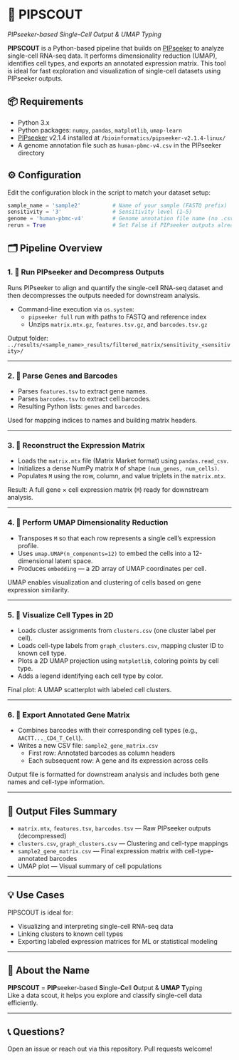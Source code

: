 # 🔭 PIPSCOUT  
*PIPseeker-based Single-Cell Output & UMAP Typing*

**PIPSCOUT** is a Python-based pipeline that builds on [PIPseeker](https://pipseeker.readthedocs.io) to analyze single-cell RNA-seq data. It performs dimensionality reduction (UMAP), identifies cell types, and exports an annotated expression matrix. This tool is ideal for fast exploration and visualization of single-cell datasets using PIPseeker outputs.

## 📦 Requirements

- Python 3.x
- Python packages: `numpy`, `pandas`, `matplotlib`, `umap-learn`
- [PIPseeker](https://pipseeker.readthedocs.io) v2.1.4 installed at `/bioinformatics/pipseeker-v2.1.4-linux/`
- A genome annotation file such as `human-pbmc-v4.csv` in the PIPseeker directory

## ⚙️ Configuration

Edit the configuration block in the script to match your dataset setup:

```python
sample_name = 'sample2'          # Name of your sample (FASTQ prefix)
sensitivity = '3'                # Sensitivity level (1–5)
genome = 'human-pbmc-v4'         # Genome annotation file name (no .csv)
rerun = True                     # Set False if PIPseeker outputs already exist
```

## 🗂️ Pipeline Overview

### 1. 🧪 Run PIPseeker and Decompress Outputs

Runs PIPseeker to align and quantify the single-cell RNA-seq dataset and then decompresses the outputs needed for downstream analysis.

- Command-line execution via `os.system`:
  - `pipseeker full` run with paths to FASTQ and reference index
  - Unzips `matrix.mtx.gz`, `features.tsv.gz`, and `barcodes.tsv.gz`

Output folder:  
`../results/<sample_name>_results/filtered_matrix/sensitivity_<sensitivity>/`

---

### 2. 🧬 Parse Genes and Barcodes

- Parses `features.tsv` to extract gene names.
- Parses `barcodes.tsv` to extract cell barcodes.
- Resulting Python lists: `genes` and `barcodes`.

Used for mapping indices to names and building matrix headers.

---

### 3. 🧱 Reconstruct the Expression Matrix

- Loads the `matrix.mtx` file (Matrix Market format) using `pandas.read_csv`.
- Initializes a dense NumPy matrix `M` of shape `(num_genes, num_cells)`.
- Populates `M` using the row, column, and value triplets in the `matrix.mtx`.

Result: A full gene × cell expression matrix (`M`) ready for downstream analysis.

---

### 4. 🌌 Perform UMAP Dimensionality Reduction

- Transposes `M` so that each row represents a single cell’s expression profile.
- Uses `umap.UMAP(n_components=12)` to embed the cells into a 12-dimensional latent space.
- Produces `embedding` — a 2D array of UMAP coordinates per cell.

UMAP enables visualization and clustering of cells based on gene expression similarity.

---

### 5. 🧭 Visualize Cell Types in 2D

- Loads cluster assignments from `clusters.csv` (one cluster label per cell).
- Loads cell-type labels from `graph_clusters.csv`, mapping cluster ID to known cell type.
- Plots a 2D UMAP projection using `matplotlib`, coloring points by cell type.
- Adds a legend identifying each cell type by color.

Final plot: A UMAP scatterplot with labeled cell clusters.

---

### 6. 📄 Export Annotated Gene Matrix

- Combines barcodes with their corresponding cell types (e.g., `AACTT..._CD4_T_Cell`).
- Writes a new CSV file: `sample2_gene_matrix.csv`
  - First row: Annotated barcodes as column headers
  - Each subsequent row: A gene and its expression across cells

Output file is formatted for downstream analysis and includes both gene names and cell-type information.

---

## 📁 Output Files Summary

- `matrix.mtx`, `features.tsv`, `barcodes.tsv` — Raw PIPseeker outputs (decompressed)
- `clusters.csv`, `graph_clusters.csv` — Clustering and cell-type mappings
- `sample2_gene_matrix.csv` — Final expression matrix with cell-type-annotated barcodes
- UMAP plot — Visual summary of cell populations

---

## 💡 Use Cases

PIPSCOUT is ideal for:
- Visualizing and interpreting single-cell RNA-seq data
- Linking clusters to known cell types
- Exporting labeled expression matrices for ML or statistical modeling

---

## 🧠 About the Name

**PIPSCOUT** = **PIP**seeker-based **S**ingle-**C**ell **O**utput & **UMAP** **T**yping  
Like a data scout, it helps you explore and classify single-cell data efficiently.

---

## 📞 Questions?

Open an issue or reach out via this repository. Pull requests welcome!

